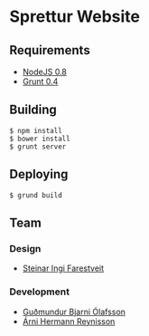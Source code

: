 # Sprettur Website

## Requirements

* [NodeJS 0.8](http://nodejs.org/)
* [Grunt 0.4](http://gruntjs.com/)

## Building

    $ npm install
    $ bower install
    $ grunt server


## Deploying

    $ grund build

## Team

### Design

* [Steinar Ingi Farestveit](http://steifar.com)

### Development

* [Guðmundur Bjarni Ólafsson](http://github.com/gudmundur)
* [Árni Hermann Reynisson](http://github.com/arnihermann)
